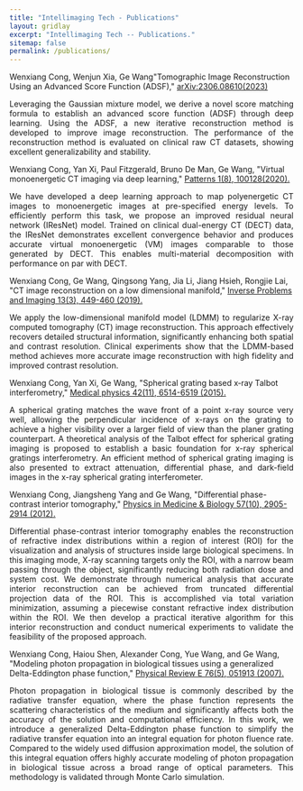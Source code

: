 ```yaml
---
title: "Intellimaging Tech - Publications"
layout: gridlay
excerpt: "Intellimaging Tech -- Publications."
sitemap: false
permalink: /publications/
---
```



Wenxiang Cong, Wenjun Xia, Ge Wang"Tomographic Image Reconstruction Using an Advanced Score Function (ADSF)," [arXiv:2306.08610(2023)](https://arxiv.org/pdf/2306.08610v7)
  <p style="text-align: justify;">Leveraging the Gaussian mixture model, we derive a novel score matching formula to establish an advanced score function (ADSF) through deep learning. Using the ADSF, a new iterative reconstruction method is developed to improve image reconstruction. The performance of the reconstruction method is evaluated on clinical raw CT datasets, showing excellent generalizability and stability.</p>
  

Wenxiang Cong, Yan Xi, Paul Fitzgerald, Bruno De Man, Ge Wang, "Virtual monoenergetic CT imaging via deep learning," [Patterns 1(8), 100128(2020).](https://www.cell.com/patterns/fulltext/S2666-3899(20)30169-0)
  <p style="text-align: justify;">We have developed a deep learning approach to map polyenergetic CT images to monoenergetic images at pre-specified energy levels. To efficiently perform this task, we propose an improved residual neural network (IResNet) model. Trained on clinical dual-energy CT (DECT) data, the IResNet demonstrates excellent convergence behavior and produces accurate virtual monoenergetic (VM) images comparable to those generated by DECT. This enables multi-material decomposition with performance on par with DECT.</p>

Wenxiang Cong, Ge Wang, Qingsong Yang, Jia Li, Jiang Hsieh, Rongjie Lai, "CT image reconstruction on a low dimensional manifold," [Inverse Problems and Imaging 13(3), 449-460 (2019).](https://pmc.ncbi.nlm.nih.gov/articles/PMC9674026)
  <p style="text-align: justify;">We apply the low-dimensional manifold model (LDMM) to regularize X-ray computed tomography (CT) image reconstruction. This approach effectively recovers detailed structural information, significantly enhancing both spatial and contrast resolution. Clinical experiments show that the LDMM-based method achieves more accurate image reconstruction with high fidelity and improved contrast resolution.</p>

Wenxiang Cong, Yan Xi, Ge Wang, "Spherical grating based x‐ray Talbot interferometry," [Medical physics 42(11), 6514-6519 (2015).](https://aapm.onlinelibrary.wiley.com/doi/abs/10.1118/1.4933195)
  <p style="text-align: justify;">A spherical grating matches the wave front of a point x-ray source very well, allowing the perpendicular incidence of x-rays on the grating to achieve a higher visibility over a larger field of view than the planer grating counterpart. A theoretical analysis of the Talbot effect for spherical grating imaging is proposed to establish a basic foundation for x-ray spherical gratings interferometry. An efficient method of spherical grating imaging is also presented to extract attenuation, differential phase, and dark-field images in the x-ray spherical grating interferometer.</p>


Wenxiang Cong, Jiangsheng Yang and Ge Wang, "Differential phase-contrast interior tomography," [Physics in Medicine & Biology 57(10), 2905-2914 (2012).](https://iopscience.iop.org/article/10.1088/0031-9155/57/10/2905)
  <p style="text-align: justify;">Differential phase-contrast interior tomography enables the reconstruction of refractive index distributions within a region of interest (ROI) for the visualization and analysis of structures inside large biological specimens. In this imaging mode, X-ray scanning targets only the ROI, with a narrow beam passing through the object, significantly reducing both radiation dose and system cost. We demonstrate through numerical analysis that accurate interior reconstruction can be achieved from truncated differential projection data of the ROI. This is accomplished via total variation minimization, assuming a piecewise constant refractive index distribution within the ROI. We then develop a practical iterative algorithm for this interior reconstruction and conduct numerical experiments to validate the feasibility of the proposed approach.</p>

Wenxiang Cong, Haiou Shen, Alexander Cong, Yue Wang, and Ge Wang, "Modeling photon propagation in biological tissues using a generalized Delta-Eddington phase function," [Physical Review E 76(5), 051913 (2007).]( https://journals.aps.org/pre/abstract/10.1103/PhysRevE.76.051913)
  <p style="text-align: justify;">Photon propagation in biological tissue is commonly described by the radiative transfer equation, where the phase function represents the scattering characteristics of the medium and significantly affects both the accuracy of the solution and computational efficiency. In this work, we introduce a generalized Delta-Eddington phase function to simplify the radiative transfer equation into an integral equation for photon fluence rate. Compared to the widely used diffusion approximation model, the solution of this integral equation offers highly accurate modeling of photon propagation in biological tissue across a broad range of optical parameters. This methodology is validated through Monte Carlo simulation.</p>








